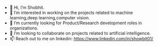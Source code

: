 - 👋 Hi, I’m Shobhit.
- 👀 I’m interested in working on the projects related to machine learning,deep learning,computer vision.
- 🌱 I’m currently looking for Product/Research development roles in organizations.
- 💞️ I’m looking to collaborate on projects related to artificial intelligence.
- 📫 Reach out to me on linkedin: https://www.linkedin.com/in/showbit01/

<!---
showbit01/showbit01 is a ✨ special ✨ repository because its `README.md` (this file) appears on your GitHub profile.
You can click the Preview link to take a look at your changes.
--->
